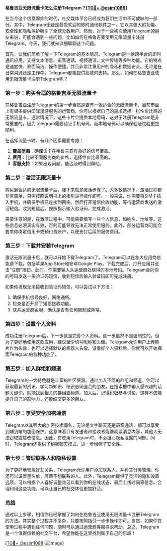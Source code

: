 **格鲁吉亚无限流量卡怎么注册Telegram？[[TG💪+ @esim1088](https://t.me/s/esim1088)]**

在当今这个信息爆炸的时代，社交媒体平台已经成为我们生活中不可或缺的一部分。其中，Telegram无疑是最受欢迎的即时通讯软件之一。它以其强大的功能、安全性和隐私保护吸引了全球无数用户。然而，对于一些初次使用Telegram的朋友来说，可能会遇到一些问题，比如如何在格鲁吉亚使用无限流量卡注册Telegram。今天，我们就来详细聊聊这个问题。

首先，让我们简单了解一下Telegram的基本情况。Telegram是一款跨平台的即时通讯应用，支持文本消息、语音通话、视频通话、文件传输等多种功能。它的特点是速度快、界面简洁、操作便捷，并且非常注重用户的隐私和数据安全。无论是在日常沟通还是工作中，Telegram都能提供高效的支持。那么，如何在格鲁吉亚使用无限流量卡注册Telegram呢？

### **第一步：购买合适的格鲁吉亚无限流量卡**

在格鲁吉亚注册Telegram的第一步当然是要有一张适合的无限流量卡。目前市面上有很多提供国际漫游服务的运营商，你可以根据自己的需求选择一张性价比高的无限流量卡。通常情况下，这些卡片会提供本地号码，这对于注册Telegram是非常重要的。因为Telegram需要验证手机号码，而本地号码可以确保验证过程更加顺利。

在选择流量卡时，有几个因素需要考虑：
1. **覆盖范围**：确保该卡在格鲁吉亚有良好的信号覆盖。
2. **费用**：比较不同服务商的价格，选择性价比最高的。
3. **客服支持**：如果出现问题，能否及时得到帮助。

### **第二步：激活无限流量卡**

购买到合适的无限流量卡后，接下来就是激活步骤了。大多数情况下，激活过程都非常简单，只需按照说明书上的指引进行操作即可。一般来说，你需要将SIM卡插入手机，并确保手机已连接到网络。然后打开短信接收功能，等待运营商发送的激活短信。收到短信后，按照指示输入验证码，完成激活。

需要注意的是，在激活过程中，可能需要填写一些个人信息，如姓名、地址等。这些信息必须真实有效，否则可能导致无法正常使用服务。此外，部分运营商可能会要求你绑定信用卡或预付费账户，以便支付后续的服务费用。

### **第三步：下载并安装Telegram**

激活无限流量卡后，就可以开始下载Telegram了。Telegram可以在各大应用商店免费下载，包括苹果App Store和安卓Google Play。下载完成后，打开应用并点击“注册”按钮。此时，你需要输入从运营商处获得的本地号码。Telegram会向你的号码发送一条验证码短信，收到短信后输入验证码即可完成注册。

如果你发现无法接收到验证码短信，可以尝试以下方法：
1. 确保手机信号良好，网络通畅。
2. 检查是否开启了短信接收功能。
3. 联系运营商客服，确认是否有任何限制或异常。

### **第四步：设置个人资料**

成功注册Telegram后，下一步就是完善个人资料。这一步虽然不是强制性的，但为了更好地使用这款应用，建议至少填写昵称和头像。Telegram允许用户上传照片作为头像，也可以选择默认的机器人头像。设置好个人资料后，你就可以开始探索Telegram的各种功能了。

### **第五步：加入群组和频道**

Telegram的一大特色就是丰富的社区资源。通过加入不同的群组和频道，你可以获取最新的资讯、学习新知识、结识志同道合的朋友。在搜索框中输入感兴趣的话题关键词，就能找到相关的群组或频道。加入后，记得积极参与讨论，这样不仅能提升自己的影响力，还能结交更多的朋友。

### **第六步：享受安全加密通信**

Telegram以其强大的加密技术闻名，无论是文字聊天还是语音通话，都可以享受到端到端的加密保护。这意味着只有发送者和接收者能够阅读消息内容，其他人无法窃取或篡改信息。因此，在使用Telegram时，不必担心隐私泄露的问题。同时，Telegram还提供了秘密聊天模式，进一步增强了安全性。

### **第七步：管理联系人和隐私设置**

为了更好地管理好友关系，Telegram允许用户添加联系人，并将其分类管理。你还可以设置黑名单，屏蔽不想联系的人。此外，Telegram提供了灵活的隐私设置选项，可以根据个人喜好调整谁可以看到你的在线状态、最后上线时间等信息。合理利用这些功能，可以让自己的社交体验更加舒适。

### **总结**

通过以上步骤，相信你已经掌握了如何在格鲁吉亚使用无限流量卡注册Telegram的方法。其实整个过程并不复杂，只要按照指引一步步操作即可。当然，如果你在使用过程中遇到任何问题，随时可以通过运营商客服寻求帮助。总之，Telegram是一个值得信赖的社交平台，希望你能在这里找到属于自己的乐趣！

[[TG💪+ @esim1088](https://t.me/s/esim1088) ![Image](https://i.postimg.cc/4NQfJmqS/Snipaste-2025-05-13-00-14-12.png)]